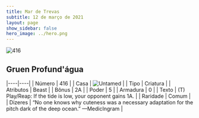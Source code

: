 ```yaml
---
title: Mar de Trevas
subtitle: 12 de março de 2021
layout: page
show_sidebar: false
hero_image: ../hero.png
---
```


![416](https://cdn.keyforgegame.com/media/card_front/en/496_416_QWFVMGH3WC9_en.png)

## Gruen Profund'água

|----|----|
| Número | 416 |
| Casa | ![Untamed](https://archonarcana.com/images/thumb/b/bd/Untamed.png/22px-Untamed.png "Indomados") |
| Tipo | Criatura |
| Atributos | Beast |
| Bônus | 2A |
| Poder | 5 |
| Armadura | 0 |
| Texto | (T) Play/Reap: If the tide is low, your opponent gains 1A. |
| Raridade | Comum |
| Dizeres | “No one knows why cuteness was a necessary adaptation for the pitch dark of the deep ocean.” <softreturn>—Medic<nonbreak>Ingram |
